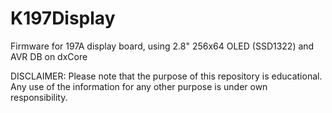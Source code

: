 # K197Display
Firmware for 197A display board, using 2.8" 256x64 OLED (SSD1322) and AVR DB on dxCore  

DISCLAIMER: Please note that the purpose of this repository is educational. Any use of the information for any other purpose is under own responsibility.
